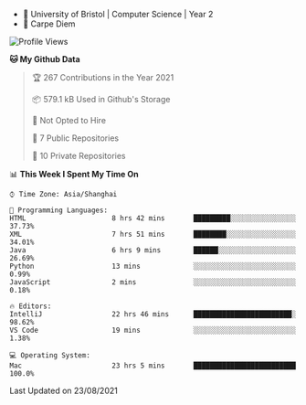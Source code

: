 - :school: University of Bristol | Computer Science | Year 2
- :musical_keyboard: Carpe Diem

<!--START_SECTION:waka-->
![Profile Views](http://img.shields.io/badge/Profile%20Views-0-blue)

**🐱 My Github Data** 

> 🏆 267 Contributions in the Year 2021
 > 
> 📦 579.1 kB Used in Github's Storage 
 > 
> 🚫 Not Opted to Hire
 > 
> 📜 7 Public Repositories 
 > 
> 🔑 10 Private Repositories  
 > 
📊 **This Week I Spent My Time On** 

```text
⌚︎ Time Zone: Asia/Shanghai

💬 Programming Languages: 
HTML                     8 hrs 42 mins       █████████░░░░░░░░░░░░░░░░   37.73% 
XML                      7 hrs 51 mins       ████████░░░░░░░░░░░░░░░░░   34.01% 
Java                     6 hrs 9 mins        ██████░░░░░░░░░░░░░░░░░░░   26.69% 
Python                   13 mins             ░░░░░░░░░░░░░░░░░░░░░░░░░   0.99% 
JavaScript               2 mins              ░░░░░░░░░░░░░░░░░░░░░░░░░   0.18%

🔥 Editors: 
IntelliJ                 22 hrs 46 mins      ████████████████████████░   98.62% 
VS Code                  19 mins             ░░░░░░░░░░░░░░░░░░░░░░░░░   1.38%

💻 Operating System: 
Mac                      23 hrs 5 mins       █████████████████████████   100.0%

```


 Last Updated on 23/08/2021
<!--END_SECTION:waka-->